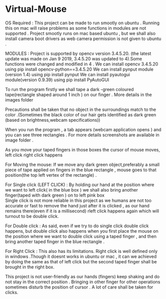 # Virtual-Mouse
OS Required : This project can be made to run smootly on ubuntu  . Running this on mac  will raise problems as some functions in modules are not supported . Project smootly runs on mac based ubuntu , but we shall also install camera  boot drivers as web camera permission is not given to ubuntu .

MODULES :
  Project is supported by opencv version 3.4.5.20. (the latest update was made on Jan 9 2019, 3.4.5.20 was updated to 4).Some functions were changed and modified in 4 . 
  We can install opencv 3.4.5.20 using                          pip install opencv-python==3.4.5.20
  We can install pynput module (version 1.4) using              pip install pynput
  We can install pyautogui module(version 0.9.39)  using        pip install PyAutoGUI

To run the program firstly we shall  tape a dark -green coloured tape(rectangle shaped around 1 inch ) on our finger .
More details in the images folder

Precautions shall be taken that no object in the surroundings match to the color .(Sometimes the black color of our hair gets identified as dark green (based on brightness,webcam specifications))

When you run the program , a tab appears (webcam application opens ) and you can see three rectangles . For more details screenshots are available in image folder . 

As you move your taped fingers in those boxes the cursor of mouse moves, left click right click happens 

For Moving the mouse:
	If we move any dark green object,preferably a small piece of tape applied on fingers in the blue rectangle , mouse goes to that position(the top left vertex of the rectangle) . 

For Single click (LEFT CLICK) :
	By holding our hand at the position where we want to left click( in the blue box ) we shall also bring another finger(taped with dark green ) on to left  pink box  
	Single click is not more reliable in this project as we humans are not too accurate or fast to remove the hand just after it is clicked , as our hand remains there(even if it is a millisecond) rleft click happens again which will turnout to be double click.

For Double click :
	As said, even if we try to do single click double click happens, but double click also happens when you first place the mouse on the  position where we want to double click  using a taped finger , and then bring another taped finger in the blue rectangle .

For Right Click :
	This also has its limitations. Right click is well defined only in windows .Though it doesnt works in ubuntu or mac , it can we achieved by doing the same  as that of left click but the second taped finger shall be brought in the right box.  
  
  This project is not user-friendly as our hands (fingers) keep shaking and do not stay in the correct position . Bringing in other finger for other operations sometimes disturb the position of cursor . A lot of care shall be taken for clicks.
